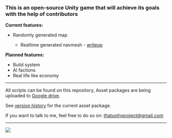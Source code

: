 ### This is an open-source Unity game that will achieve its goals with the help of contributors
**Current features:**
* Randomly generated map

  * Realtime generated navmesh - [writeup](https://medium.com/@DeveloperLuka/unity-runtime-navmesh-generation-adf32255c71c)

**Planned features:**
* Build system
* AI factions
* Real life like economy

***
All scripts can be found on this repository, Asset packages are being uploaded to [Google drive](https://drive.google.com/drive/folders/1TdKbqoXSJM_Ob3aApAwYdPo8NrYAttHR?usp=sharing).

See [version history](https://github.com/lukarolak/That-Unity-project/wiki/Version-history) for the current asset package.

If you want to talk to me, feel free to do so on: thatunityproject@gmail.com
***
[![](https://s8.postimg.cc/xi6ak61r9/ezgif.com-video-to-gif.gif)](https://postimg.cc/image/pco8m0di9/)

